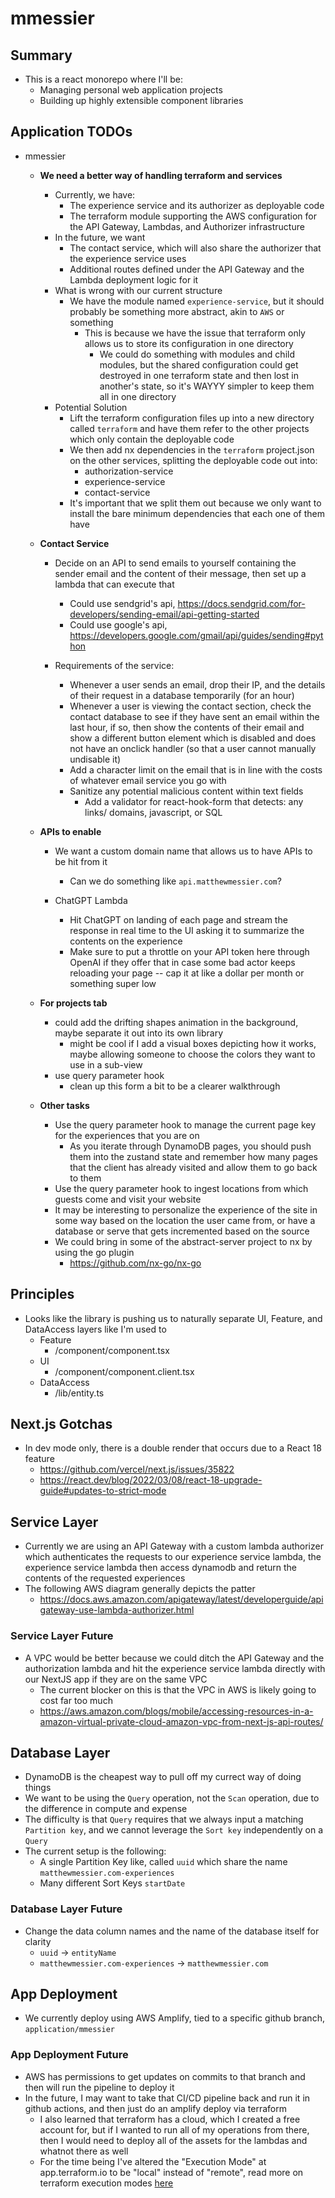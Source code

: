 # mmessier

## Summary

- This is a react monorepo where I'll be:
  - Managing personal web application projects
  - Building up highly extensible component libraries

## Application TODOs

- mmessier

  - **We need a better way of handling terraform and services**

    - Currently, we have:
      - The experience service and its authorizer as deployable code
      - The terraform module supporting the AWS configuration for the API Gateway, Lambdas, and Authorizer infrastructure
    - In the future, we want
      - The contact service, which will also share the authorizer that the experience service uses
      - Additional routes defined under the API Gateway and the Lambda deployment logic for it
    - What is wrong with our current structure
      - We have the module named `experience-service`, but it should probably be something more abstract, akin to `AWS` or something
        - This is because we have the issue that terraform only allows us to store its configuration in one directory
          - We could do something with modules and child modules, but the shared configuration could get destroyed in one terraform state and then lost in another's state, so it's WAYYY simpler to keep them all in one directory
    - Potential Solution
      - Lift the terraform configuration files up into a new directory called `terraform` and have them refer to the other projects which only contain the deployable code
      - We then add nx dependencies in the `terraform` project.json on the other services, splitting the deployable code out into:
        - authorization-service
        - experience-service
        - contact-service
      - It's important that we split them out because we only want to install the bare minimum dependencies that each one of them have

  - **Contact Service**

    - Decide on an API to send emails to yourself containing the sender email and the content of their message, then set up a lambda that can execute that

      - Could use sendgrid's api, https://docs.sendgrid.com/for-developers/sending-email/api-getting-started
      - Could use google's api, https://developers.google.com/gmail/api/guides/sending#python

    - Requirements of the service:
      - Whenever a user sends an email, drop their IP, and the details of their request in a database temporarily (for an hour)
      - Whenever a user is viewing the contact section, check the contact database to see if they have sent an email within the last hour, if so, then show the contents of their email and show a different button element which is disabled and does not have an onclick handler (so that a user cannot manually undisable it)
      - Add a character limit on the email that is in line with the costs of whatever email service you go with
      - Sanitize any potential malicious content within text fields
        - Add a validator for react-hook-form that detects: any links/ domains, javascript, or SQL

  - **APIs to enable**

    - We want a custom domain name that allows us to have APIs to be hit from it

      - Can we do something like `api.matthewmessier.com`?

    - ChatGPT Lambda
      - Hit ChatGPT on landing of each page and stream the response in real time to the UI asking it to summarize the contents on the experience
      - Make sure to put a throttle on your API token here through OpenAI if they offer that in case some bad actor keeps reloading your page -- cap it at like a dollar per month or something super low

  - **For projects tab**

    - could add the drifting shapes animation in the background, maybe separate it out into its own library
      - might be cool if I add a visual boxes depicting how it works, maybe allowing someone to choose the colors they want to use in a sub-view
    - use query parameter hook
      - clean up this form a bit to be a clearer walkthrough

  - **Other tasks**
    - Use the query parameter hook to manage the current page key for the experiences that you are on
      - As you iterate through DynamoDB pages, you should push them into the zustand state and remember how many pages that the client has already visited and allow them to go back to them
    - Use the query parameter hook to ingest locations from which guests come and visit your website
    - It may be interesting to personalize the experience of the site in some way based on the location the user came from, or have a database or serve that gets incremented based on the source
    - We could bring in some of the abstract-server project to nx by using the go plugin
      - https://github.com/nx-go/nx-go

## Principles

- Looks like the library is pushing us to naturally separate UI, Feature, and DataAccess layers like I'm used to
  - Feature
    - /component/component.tsx
  - UI
    - /component/component.client.tsx
  - DataAccess
    - /lib/entity.ts

## Next.js Gotchas

- In dev mode only, there is a double render that occurs due to a React 18 feature
  - https://github.com/vercel/next.js/issues/35822
  - https://react.dev/blog/2022/03/08/react-18-upgrade-guide#updates-to-strict-mode

## Service Layer

- Currently we are using an API Gateway with a custom lambda authorizer which authenticates the requests to our experience service lambda, the experience service lambda then access dynamodb and return the contents of the requested experiences
- The following AWS diagram generally depicts the patter
  - https://docs.aws.amazon.com/apigateway/latest/developerguide/apigateway-use-lambda-authorizer.html

### Service Layer Future

- A VPC would be better because we could ditch the API Gateway and the authorization lambda and hit the experience service lambda directly with our NextJS app if they are on the same VPC
  - The current blocker on this is that the VPC in AWS is likely going to cost far too much
  - https://aws.amazon.com/blogs/mobile/accessing-resources-in-a-amazon-virtual-private-cloud-amazon-vpc-from-next-js-api-routes/

## Database Layer

- DynamoDB is the cheapest way to pull off my currect way of doing things
- We want to be using the `Query` operation, not the `Scan` operation, due to the difference in compute and expense
- The difficulty is that `Query` requires that we always input a matching `Partition key`, and we cannot leverage the `Sort key` independently on a `Query`
- The current setup is the following:
  - A single Partition Key like, called `uuid` which share the name `matthewmessier.com-experiences`
  - Many different Sort Keys `startDate`

### Database Layer Future

- Change the data column names and the name of the database itself for clarity
  - `uuid` -> `entityName`
  - `matthewmessier.com-experiences` -> `matthewmessier.com`

## App Deployment

- We currently deploy using AWS Amplify, tied to a specific github branch, `application/mmessier`

### App Deployment Future

- AWS has permissions to get updates on commits to that branch and then will run the pipeline to deploy it
- In the future, I may want to take that CI/CD pipeline back and run it in github actions, and then just do an amplify deploy via terraform
  - I also learned that terraform has a cloud, which I created a free account for, but if I wanted to run all of my operations from there, then I would need to deploy all of the assets for the lambdas and whatnot there as well
  - For the time being I've altered the "Execution Mode" at app.terraform.io to be "local" instead of "remote", read more on terraform execution modes [here](https://developer.hashicorp.com/terraform/cloud-docs/run/remote-operations#remote-operations-1)
